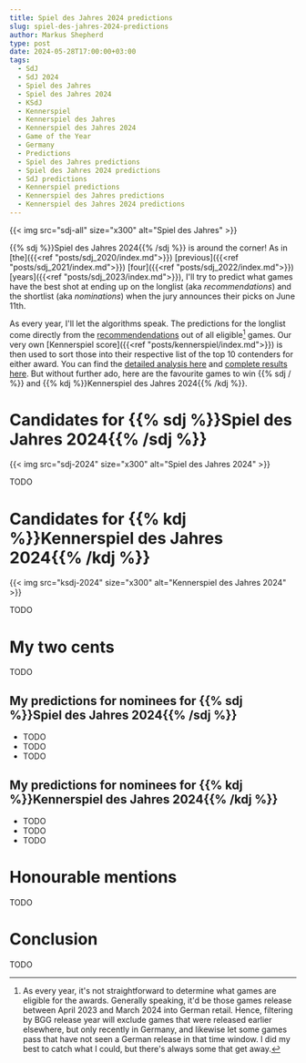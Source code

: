 ```yaml
---
title: Spiel des Jahres 2024 predictions
slug: spiel-des-jahres-2024-predictions
author: Markus Shepherd
type: post
date: 2024-05-28T17:00:00+03:00
tags:
  - SdJ
  - SdJ 2024
  - Spiel des Jahres
  - Spiel des Jahres 2024
  - KSdJ
  - Kennerspiel
  - Kennerspiel des Jahres
  - Kennerspiel des Jahres 2024
  - Game of the Year
  - Germany
  - Predictions
  - Spiel des Jahres predictions
  - Spiel des Jahres 2024 predictions
  - SdJ predictions
  - Kennerspiel predictions
  - Kennerspiel des Jahres predictions
  - Kennerspiel des Jahres 2024 predictions
---
```


{{< img src="sdj-all" size="x300" alt="Spiel des Jahres" >}}

{{% sdj %}}Spiel des Jahres 2024{{% /sdj %}} is around the corner! As in [the]({{<ref "posts/sdj_2020/index.md">}}) [previous]({{<ref "posts/sdj_2021/index.md">}}) [four]({{<ref "posts/sdj_2022/index.md">}}) [years]({{<ref "posts/sdj_2023/index.md">}}), I'll try to predict what games have the best shot at ending up on the longlist (aka *recommendations*) and the shortlist (aka *nominations*) when the jury announces their picks on June 11th.

As every year, I'll let the algorithms speak. The predictions for the longlist come directly from the [recommendendations](https://recommend.games/#/?for=S_d_J&excludeRated=false&yearMin=2023&yearMax=2024) out of all eligible[^eligible] games. Our very own [Kennerspiel score]({{<ref "posts/kennerspiel/index.md">}}) is then used to sort those into their respective list of the top 10 contenders for either award. You can find the [detailed analysis here](predictions.py) and [complete results here](predictions.csv). But without further ado, here are the favourite games to win {{% sdj / %}} and {{% kdj %}}Kennerspiel des Jahres 2024{{% /kdj %}}.


# Candidates for {{% sdj %}}Spiel des Jahres 2024{{% /sdj %}}

{{< img src="sdj-2024" size="x300" alt="Spiel des Jahres 2024" >}}

TODO


# Candidates for {{% kdj %}}Kennerspiel des Jahres 2024{{% /kdj %}}

{{< img src="ksdj-2024" size="x300" alt="Kennerspiel des Jahres 2024" >}}

TODO


# My two cents

TODO


## My predictions for nominees for {{% sdj %}}Spiel des Jahres 2024{{% /sdj %}}

* TODO
* TODO
* TODO


## My predictions for nominees for {{% kdj %}}Kennerspiel des Jahres 2024{{% /kdj %}}

* TODO
* TODO
* TODO


# Honourable mentions

TODO


# Conclusion

TODO


[^eligible]: As every year, it's not straightforward to determine what games are eligible for the awards. Generally speaking, it'd be those games release between April 2023 and March 2024 into German retail. Hence, filtering by BGG release year will exclude games that were released earlier elsewhere, but only recently in Germany, and likewise let some games pass that have not seen a German release in that time window. I did my best to catch what I could, but there's always some that get away.
